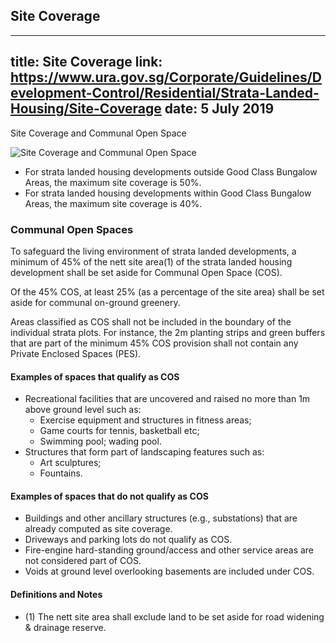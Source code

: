 
## Site Coverage
---
title: Site Coverage
link: https://www.ura.gov.sg/Corporate/Guidelines/Development-Control/Residential/Strata-Landed-Housing/Site-Coverage
date: 5 July 2019
---

Site Coverage and Communal Open Space

![Site Coverage and Communal Open Space](https://www.ura.gov.sg/-/media/Corporate/Guidelines/Development-control/Landed-Housing/SL01_Site_Coverage.jpg?h=100%25&w=100%25)

- For strata landed housing developments outside Good Class Bungalow Areas, the maximum site coverage is 50%.
- For strata landed housing developments within Good Class Bungalow Areas, the maximum site coverage is 40%.

### Communal Open Spaces

To safeguard the living environment of strata landed developments, a minimum of 45% of the nett site area(1) of the strata landed housing development shall be set aside for Communal Open Space (COS).

Of the 45% COS, at least 25% (as a percentage of the site area) shall be set aside for communal on-ground greenery.

Areas classified as COS shall not be included in the boundary of the individual strata plots. For instance, the 2m planting strips and green buffers that are part of the minimum 45% COS provision shall not contain any Private Enclosed Spaces (PES).

#### Examples of spaces that qualify as COS

- Recreational facilities that are uncovered and raised no more than 1m above ground level such as:
  - Exercise equipment and structures in fitness areas;
  - Game courts for tennis, basketball etc;
  - Swimming pool; wading pool.
- Structures that form part of landscaping features such as:
  - Art sculptures;
  - Fountains.

#### Examples of spaces that do not qualify as COS

- Buildings and other ancillary structures (e.g., substations) that are already computed as site coverage.
- Driveways and parking lots do not qualify as COS.
- Fire-engine hard-standing ground/access and other service areas are not considered part of COS.
- Voids at ground level overlooking basements are included under COS.

#### Definitions and Notes

- (1) The nett site area shall exclude land to be set aside for road widening & drainage reserve.
